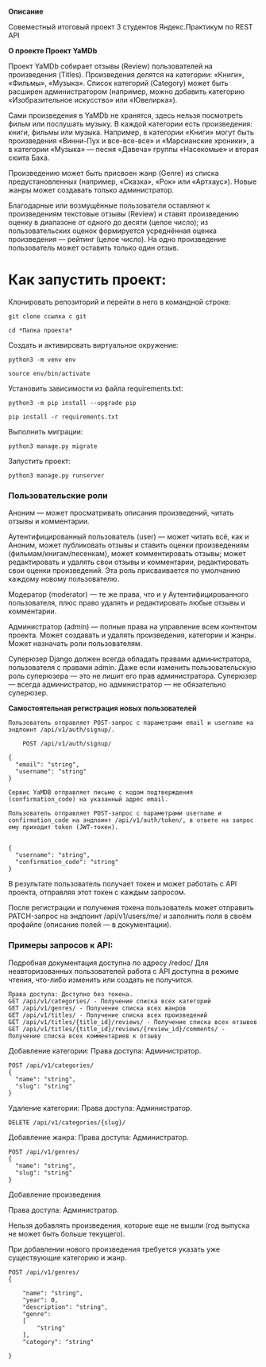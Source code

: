 **Описание**

Совеместный итоговый проект 3 студентов Яндекс.Практикум по REST API 

**О проекте Проект YaMDb**

Проект YaMDb собирает отзывы (Review) пользователей на произведения (Titles). Произведения делятся на категории: «Книги», «Фильмы», «Музыка». Список категорий (Category) может быть расширен администратором (например, можно добавить категорию «Изобразительное искусство» или «Ювелирка»).

Сами произведения в YaMDb не хранятся, здесь нельзя посмотреть фильм или послушать музыку.
В каждой категории есть произведения: книги, фильмы или музыка. Например, в категории «Книги» могут быть произведения «Винни-Пух и все-все-все» и «Марсианские хроники», а в категории «Музыка» — песня «Давеча» группы «Насекомые» и вторая сюита Баха.

Произведению может быть присвоен жанр (Genre) из списка предустановленных (например, «Сказка», «Рок» или «Артхаус»). Новые жанры может создавать только администратор.

Благодарные или возмущённые пользователи оставляют к произведениям текстовые отзывы (Review) и ставят произведению оценку в диапазоне от одного до десяти (целое число); из пользовательских оценок формируется усреднённая оценка произведения — рейтинг (целое число). На одно произведение пользователь может оставить только один отзыв.

# Как запустить проект:

Клонировать репозиторий и перейти в него в командной строке:

```
git clone ссылка с git
```

```
cd *Папка проекта*
```

Cоздать и активировать виртуальное окружение:

```
python3 -m venv env
```

```
source env/bin/activate
```

Установить зависимости из файла requirements.txt:

```
python3 -m pip install --upgrade pip
```

```
pip install -r requirements.txt
```

Выполнить миграции:


```
python3 manage.py migrate
```
Запустить проект:

```
python3 manage.py runserver
```

### Пользовательские роли

  Аноним — может просматривать описания произведений, читать отзывы и комментарии.
  
  Аутентифицированный пользователь (user) — может читать всё, как и Аноним, может публиковать отзывы и ставить оценки произведениям (фильмам/книгам/песенкам), может комментировать отзывы; может редактировать и удалять свои отзывы и комментарии, редактировать свои оценки произведений. Эта роль присваивается по умолчанию каждому новому пользователю.
  
  Модератор (moderator) — те же права, что и у Аутентифицированного пользователя, плюс право удалять и редактировать любые отзывы и комментарии.
  
  Администратор (admin) — полные права на управление всем контентом проекта. Может создавать и удалять произведения, категории и жанры. Может назначать роли пользователям.
  
  Суперюзер Django должен всегда обладать правами администратора, пользователя с правами admin. Даже если изменить пользовательскую роль суперюзера — это не лишит его прав администратора. Суперюзер — всегда администратор, но администратор — не обязательно суперюзер.


**Самостоятельная регистрация новых пользователей**

    Пользователь отправляет POST-запрос с параметрами email и username на эндпоинт /api/v1/auth/signup/.
```
    POST /api/v1/auth/signup/

{
  "email": "string",
  "username": "string"
}
```
    Сервис YaMDB отправляет письмо с кодом подтверждения (confirmation_code) на указанный адрес email.

    Пользователь отправляет POST-запрос с параметрами username и confirmation_code на эндпоинт /api/v1/auth/token/, в ответе на запрос ему приходит token (JWT-токен).

```

{
  "username": "string",
  "confirmation_code": "string"
}
```

В результате пользователь получает токен и может работать с API проекта, отправляя этот токен с каждым запросом.

После регистрации и получения токена пользователь может отправить PATCH-запрос на эндпоинт /api/v1/users/me/ и заполнить поля в своём профайле (описание полей — в документации).


### Примеры запросов к API:

Подробная документация доступна по адресу /redoc/ Для неавторизованных пользователей работа с API доступна в режиме чтения, что-либо изменить или создать не получится.

```
Права доступа: Доступно без токена.
GET /api/v1/categories/ - Получение списка всех категорий
GET /api/v1/genres/ - Получение списка всех жанров
GET /api/v1/titles/ - Получение списка всех произведений
GET /api/v1/titles/{title_id}/reviews/ - Получение списка всех отзывов
GET /api/v1/titles/{title_id}/reviews/{review_id}/comments/ - Получение списка всех комментариев к отзыву

```

Добавление категории:
Права доступа: Администратор.
```
POST /api/v1/categories/
{
  "name": "string",
  "slug": "string"
}
```

Удаление категории:
Права доступа: Администратор.
```
DELETE /api/v1/categories/{slug}/
```

Добавление жанра:
Права доступа: Администратор.
```
POST /api/v1/genres/
{
  "name": "string",
  "slug": "string"
}
```
Добавление произведения

Права доступа: Администратор.

Нельзя добавлять произведения, которые еще не вышли (год выпуска не может быть больше текущего).

При добавлении нового произведения требуется указать уже существующие категорию и жанр.
```
POST /api/v1/genres/
{

    "name": "string",
    "year": 0,
    "description": "string",
    "genre": 
    [
        "string"
    ],
    "category": "string"

}
```


